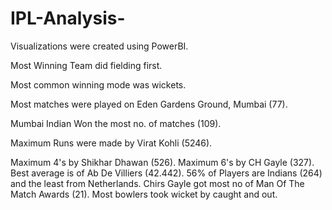 # IPL-Analysis-
Visualizations were created using PowerBI.

Most Winning Team did fielding first.

Most common winning mode was wickets.

Most matches were played on Eden Gardens Ground, Mumbai (77).

Mumbai Indian Won the most no. of matches (109).

Maximum Runs were made by Virat Kohli (5246).

Maximum 4's by Shikhar Dhawan (526).
Maximum 6's by CH Gayle (327).
Best average is of Ab De Villiers (42.442).
56% of Players are Indians (264) and the least from Netherlands.
Chirs Gayle got most no of Man Of The Match Awards (21).
Most bowlers took wicket by caught and out.
